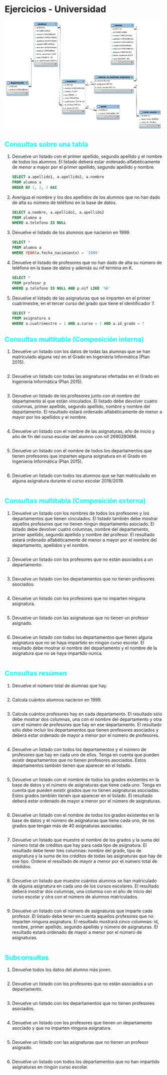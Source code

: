# Ejercicios - Universidad

[![DER Universidad](/images/der/der-universidad.png)]()

## <span style="color:aqua">Consultas sobre una tabla</span>

1. Devuelve un listado con el primer apellido, segundo apellido y el nombre de todos los alumnos. El listado deberá estar ordenado alfabéticamente de menor a mayor por el primer apellido, segundo apellido y nombre.
    ```sql
    SELECT a.apellido1, a.apellido2, a.nombre
    FROM alumno a
    ORDER BY 1, 2, 3 ASC
    ```

2. Averigua el nombre y los dos apellidos de los alumnos que no han dado de alta su número de teléfono en la base de datos.
    ```sql
    SELECT a.nombre, a.apellido1, a.apellido2
    FROM alumno a
    WHERE a.telefono IS NULL
    ```

3. Devuelve el listado de los alumnos que nacieron en 1999.
    ```sql
    SELECT *
    FROM alumno a
    WHERE YEAR(a.fecha_nacimiento) = '1999'
    ```

4. Devuelve el listado de profesores que no han dado de alta su número de teléfono en la base de datos y además su nif termina en K.
    ```sql
    SELECT *
    FROM profesor p 
    WHERE p.telefono IS NULL AND p.nif LIKE '%K'
    ```

5. Devuelve el listado de las asignaturas que se imparten en el primer cuatrimestre, en el tercer curso del grado que tiene el identificador 7.
    ```sql
    SELECT *
    FROM asignatura a
    WHERE a.cuatrimestre = 1 AND a.curso = 3 AND a.id_grado = 7
    ```

## <span style="color:aqua">Consultas multitabla (Composición interna)<span>

1. Devuelve un listado con los datos de todas las alumnas que se han matriculado alguna vez en el Grado en Ingeniería Informática (Plan 2015).
    ```sql

    ```

2. Devuelve un listado con todas las asignaturas ofertadas en el Grado en Ingeniería Informática (Plan 2015).
    ```sql

    ```

3. Devuelve un listado de los profesores junto con el nombre del departamento al que están vinculados. El listado debe devolver cuatro columnas, primer apellido, segundo apellido, nombre y nombre del departamento. El resultado estará ordenado alfabéticamente de menor a mayor por los apellidos y el nombre.
    ```sql

    ```

4. Devuelve un listado con el nombre de las asignaturas, año de inicio y año de fin del curso escolar del alumno con nif 26902806M.
    ```sql

    ```
    
5. Devuelve un listado con el nombre de todos los departamentos que tienen profesores que imparten alguna asignatura en el Grado en Ingeniería Informática (Plan 2015).
    ```sql

    ```

6. Devuelve un listado con todos los alumnos que se han matriculado en alguna asignatura durante el curso escolar 2018/2019.
    ```sql

    ```

## <span style="color:aqua">Consultas multitabla (Composición externa)<span>

1. Devuelve un listado con los nombres de todos los profesores y los departamentos que tienen vinculados. El listado también debe mostrar aquellos profesores que no tienen ningún departamento asociado. El listado debe devolver cuatro columnas, nombre del departamento, primer apellido, segundo apellido y nombre del profesor. El resultado estará ordenado alfabéticamente de menor a mayor por el nombre del departamento, apellidos y el nombre.
    ```sql

    ```

2. Devuelve un listado con los profesores que no están asociados a un departamento.
    ```sql

    ```

3. Devuelve un listado con los departamentos que no tienen profesores asociados.
    ```sql

    ```

4. Devuelve un listado con los profesores que no imparten ninguna asignatura.
    ```sql

    ```

5. Devuelve un listado con las asignaturas que no tienen un profesor asignado.
    ```sql

    ```

6. Devuelve un listado con todos los departamentos que tienen alguna asignatura que no se haya impartido en ningún curso escolar. El resultado debe mostrar el nombre del departamento y el nombre de la asignatura que no se haya impartido nunca.
    ```sql

    ```

## <span style="color:aqua">Consultas resúmen<span>

1. Devuelve el número total de alumnas que hay.
    ```sql

    ```

2. Calcula cuántos alumnos nacieron en 1999.
    ```sql

    ```

3. Calcula cuántos profesores hay en cada departamento. El resultado sólo debe mostrar dos columnas, una con el nombre del departamento y otra con el número de profesores que hay en ese departamento. El resultado sólo debe incluir los departamentos que tienen profesores asociados y deberá estar ordenado de mayor a menor por el número de profesores.
    ```sql

    ```

4. Devuelve un listado con todos los departamentos y el número de profesores que hay en cada uno de ellos. Tenga en cuenta que pueden existir departamentos que no tienen profesores asociados. Estos departamentos también tienen que aparecer en el listado.
    ```sql

    ```

5. Devuelve un listado con el nombre de todos los grados existentes en la base de datos y el número de asignaturas que tiene cada uno. Tenga en cuenta que pueden existir grados que no tienen asignaturas asociadas. Estos grados también tienen que aparecer en el listado. El resultado deberá estar ordenado de mayor a menor por el número de asignaturas.
    ```sql

    ```

6. Devuelve un listado con el nombre de todos los grados existentes en la base de datos y el número de asignaturas que tiene cada uno, de los grados que tengan más de 40 asignaturas asociadas.
    ```sql

    ```

7. Devuelve un listado que muestre el nombre de los grados y la suma del número total de créditos que hay para cada tipo de asignatura. El resultado debe tener tres columnas: nombre del grado, tipo de asignatura y la suma de los créditos de todas las asignaturas que hay de ese tipo. Ordene el resultado de mayor a menor por el número total de crédidos.
    ```sql

    ```

8. Devuelve un listado que muestre cuántos alumnos se han matriculado de alguna asignatura en cada uno de los cursos escolares. El resultado deberá mostrar dos columnas, una columna con el año de inicio del curso escolar y otra con el número de alumnos matriculados.
    ```sql

    ```

9. Devuelve un listado con el número de asignaturas que imparte cada profesor. El listado debe tener en cuenta aquellos profesores que no imparten ninguna asignatura. El resultado mostrará cinco columnas: id, nombre, primer apellido, segundo apellido y número de asignaturas. El resultado estará ordenado de mayor a menor por el número de asignaturas.
    ```sql

    ```

## <span style="color:aqua">Subconsultas<span>

1. Devuelve todos los datos del alumno más joven.
    ```sql

    ```

2. Devuelve un listado con los profesores que no están asociados a un departamento.
    ```sql

    ```

3. Devuelve un listado con los departamentos que no tienen profesores asociados.
    ```sql

    ```
    
4. Devuelve un listado con los profesores que tienen un departamento asociado y que no imparten ninguna asignatura.
    ```sql

    ```
5. Devuelve un listado con las asignaturas que no tienen un profesor asignado.
    ```sql

    ```
    
6. Devuelve un listado con todos los departamentos que no han impartido asignaturas en ningún curso escolar.
    ```sql

    ```